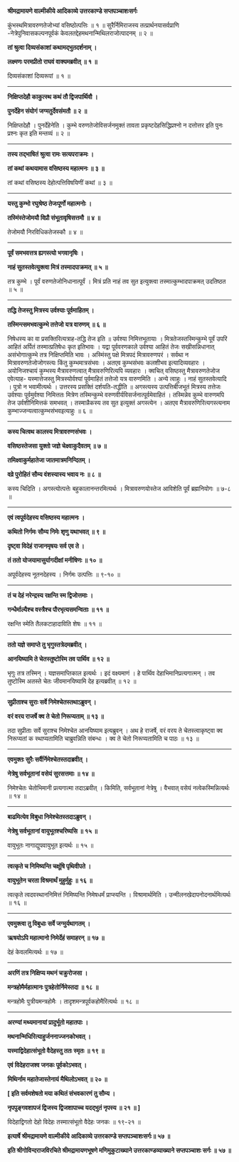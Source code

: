 **श्रीमद्रामायणे वाल्मीकीये आदिकाव्ये उत्तरकाण्डे सप्तपञ्चाशःसर्गः**

कुंभस्थमित्रावरुणतेजोभ्यां वसिष्ठोत्पत्तिः ॥ १ ॥ सुरैर्निमिराजस्य तत्प्रार्थनयासर्वप्राणि -नेत्रेपुनिवासकल्पनपूर्वकं केवलतद्देहमथनान्मिथिलराजोत्पादनम् ॥ २ ॥

**तां श्रुत्वा दिव्यसंकाशां कथामद्भुतदर्शनाम् ।**

**लक्ष्मणः परमप्रीतो राघवं वाक्यमब्रवीत् ॥ १ ॥**

दिव्यसंकाशां दिव्यरूपां ॥ १ ॥

****

**निक्षिप्तदेहौ काकुत्स्थ कथं तौ द्विजपार्थिवौ ।**

**पुनर्देहेन संयोगं जग्मतुर्देवसंमतौ ॥ २ ॥**

निक्षिप्तदेहौ । पुनर्देहेनेति । कुम्भे वरुणतेजोविसर्जनमुक्तं तावता प्रकृष्टदेहसिद्धिप्रश्नो न दत्तोत्तर इति पुनः प्रश्नः कृत इति मन्तव्यं ॥ २ ॥

****

**तस्य तद्भाषितं श्रुत्वा रामः सत्यपराक्रमः ।**

**तां कथां कथयामास वसिष्ठस्य महात्मनः ॥ ३ ॥**

तां कथां वसिष्ठस्य देहोत्पत्तिविषयिणीं कथां ॥ ३ ॥

****

**यस्तु कुम्भो रघुश्रेष्ठ तेजःपूर्णो महात्मनोः ।**

**तस्मिंस्तेजोमयौ विप्रौ संभूतावृषिसत्तमौ ॥ ४ ॥**

तेजोमयौ निरविधिकतेजस्कौ ॥ ४ ॥

****

**पूर्वं समभवत्तत्र ह्यगस्त्यो भगवानृषिः ।**

**नाहं सुतस्तवेत्युक्त्वा मित्रं तस्मादपाक्रमत् ॥ ५ ॥**

तत्र कुम्भे । पूर्वं वरुणतेजोनिधानात्पूर्वं । मित्रं प्रति नाहं तव सुत इत्युक्त्वा तस्मात्कुम्भादपाक्रमत् उदतिष्ठत ॥ ५ ॥

****

**तद्धि तेजस्तु मित्रस्य उर्वश्याः पूर्वमाहितम् ।**

**तस्मिन्त्समभवत्कुम्भे तत्तेजो यत्र वारुणम् ॥ ६ ॥**

निषेधस्य का वा प्रसक्तिरित्यत्राह-तद्धि तेज इति ॥ उर्वश्या निमित्तभूतायाः । मित्रतेजस्तस्मिन्कुम्भे पूर्वं उपरि आहितं अर्पितं तस्मात्प्रतिषेधः कृत इतिभावः । यद्वा पूर्ववरणकाले उर्वश्या आहितं तेजः सखीसन्निधानात् असंभोगात्कुम्भे तत्र निक्षिप्तमिति भावः । अस्मिंस्तु पक्षे मित्रपदं मित्रावरुणपरं । सर्वथा न मित्रावरुणतेजोजोगस्त्यः किंतु कुम्भमात्रसंभवः । अतएव कुम्भसंभवः कलशीभव इत्यादिव्यवहारः । अयोनिजश्चायं कुम्भस्य मैत्रावरुणत्वात् मैत्रावरुणिरित्यपि व्यवहारः । क्वचित् वसिष्ठस्तु मैत्रावरुणतेजोज एवेत्याह- यस्मात्तेजस्तु मित्रस्योर्वश्यां पूर्वमाहितं तत्तेजो यत्र वारुणमिति । अन्ये त्वाहुः । नाहं सुतस्तवेत्यादि । पुत्रो न भवामीत्यर्थः । उत्तरस्य प्रसक्तिं दर्शयति-तद्धीति ॥ अगस्त्यस्य उत्पत्तिबीजभूतं मित्रस्य तत्तेजः उर्वश्याः पूर्वमुर्वश्या निमित्ततः मित्रेण तस्मिन्कुम्भे वरुणवीर्यविसर्जनात्पूर्वमेवाहितं । तस्मिन्नेव कुम्भे वारुणमपि तेज उर्वशीनिमित्तकं समभवत् । तस्मान्नैकस्य तव सुत इत्युक्तं अगस्त्येन । अतएव मैत्रावरुणिरित्यगस्त्यनाम कुम्भाज्जन्यत्वात्कुम्भसंभवइत्याहुः ॥ ६ ॥

****

**कस्य चित्वथ कालस्य मित्रावरुणसंभवः ।**

**वसिष्ठस्तेजसा युक्तो जज्ञे चेक्ष्वाकुदैवतम् ॥ ७ ॥**

**तमिक्ष्वाकुर्महातेजा जातमात्रमनिन्दितम् ।**

**वव्रे पुरोहितं सौम्य वंशस्यास्य भवाय नः ॥ ८ ॥**

कस्य चिदिति । अगस्त्योत्पत्तेः बहुकालानन्तरमित्यर्थः । मित्रावरुणयोस्तेज आविशेति पूर्वं ब्रह्मनियोगः ॥ ७-८ ॥

****

**एवं त्वपूर्वदेहस्य वसिष्ठस्य महात्मनः ।**

**कथितो निर्गमः सौम्य निमेः शृणु यथाभवत् ॥ ९ ॥**

**दृष्ट्वा विदेहं राजानमृषयः सर्व एव ते ।**

**तं ततो योजयामासुर्यागदीक्षां मनीषिणः ॥ १० ॥**

अपूर्वदेहस्य नूतनदेहस्य । निर्गमः उत्पत्तिः ॥ ९-१० ॥

****

**तं च देहं नरेन्द्रस्य रक्षन्ति स्म द्विजोत्तमाः ।**

**गन्धैर्माल्यैश्च वस्त्रैश्च पौरभृत्यसमन्विताः ॥ ११ ॥**

रक्षन्ति स्मेति तैलकटाहादाविति शेषः ॥ ११ ॥

****

**ततो यज्ञे समाप्ते तु भृगुस्तत्रेदमब्रवीत् ।**

**आनयिष्यामि ते चेतस्तुष्टोस्मि तव पार्थिव ॥ १२ ॥**

भृगुः तत्र तस्मिन् । यज्ञसमाप्तिकाल इत्यर्थः । इदं वक्ष्यमाणं । हे पार्थिव देहाभिमानिप्रत्यगात्मन् । तव तुष्टोस्मि अतस्ते चेतः जीवमानयिष्यामि देह इत्यब्रवीत् ॥ १२ ॥

****

**सुप्रीताश्च सुराः सर्वे निमेश्चेतस्तथाऽब्रुवन् ।**

**वरं वरय राजर्षे क्व ते चेतो निरूप्यताम् ॥ १३ ॥**

तदा सुप्रीताः सर्वे सुराश्च निमेश्चेत आनयिष्याम इत्यब्रुवन् । अथ हे राजर्षे, वरं वरय ते चेतस्त्वाकृष्ट्वा क्व निरूप्यतां क स्थाप्यतामिति चाब्रुवन्निति संबन्धः । क्व ते चेतो निरूप्यतामिति च पाठः ॥ १३ ॥

****

**एवमुक्तः सुरैः सर्वैर्निमेश्चेतस्तदाब्रवीत् ।**

**नेत्रेषु सर्वभूतानां वसेयं सुरसत्तमाः ॥ १४ ॥**

निमेश्चेतः चेतोभिमानी प्रत्यगात्मा तदाऽब्रवीत् । किमिति, सर्वभूतानां नेत्रेषु । वैभवात् वसेयं नत्वेकस्मिन्नित्यर्थः ॥ १४ ॥

****

**बाढमित्येव विबुधा निमेश्चेतस्तदाऽब्रुवन् ।**

**नेत्रेषु सर्वभूतानां वायुभूतश्चरिष्यसि ॥ १५ ॥**

वायुभूतः नागाद्युपवायुभूत इत्यर्थः ॥ १५ ॥

****

**त्वत्कृते च निमिष्यन्ति चक्षूंषि पृथिवीपते ।**

**वायुभूतेन चरता विश्रमार्थं मुहुर्मुहुः ॥ १६ ॥**

त्वत्कृते त्वदवस्थाननिमित्तं निमिष्यन्ति निमेषधर्मं प्राप्स्यन्ति । विश्रामार्थमिति । उन्मीलनखेदापनोदनार्थमित्यर्थः ॥ १६ ॥

****

**एवमुक्त्वा तु विबुधाः सर्वे जग्मुर्यथागतम् ।**

**ऋषयोऽपि महात्मानो निमेर्देहं समाहरन् ॥ १७ ॥**

देहं केवलमित्यर्थः ॥ १७ ॥

****

**अरणिं तत्र निक्षिप्य मथनं चक्रुरोजसा ।**

**मन्त्रहोमैर्महात्मानः पुत्रहेतोर्निमेस्तदा ॥ १८ ॥**

मन्त्रहोमैः पुत्रीयमन्त्रहोमैः । तादृशमन्त्रपूर्वकहोमैरित्यर्थः ॥ १८ ॥

****

**अरण्यां मथ्यमानायां प्रादुर्भूतो महातपाः ।**

**मथनान्मिधिरित्याहुर्जननाज्जनकोभवत् ।**

**यस्माद्विदेहात्संभूतो वैदेहस्तु ततः स्मृतः ॥ १९ ॥**

**एवं विदेहराजश्व जनकः पूर्वकोऽभवत् ।**

**मिथिर्नाम महातेजास्तेनायं मैथिलोऽभवत् ॥ २० ॥**

**\[ इति सर्वमशेषतो मया कथितं संभवकारणं तु सौम्य ।**

**नृपपुङ्गवशापजं द्विजस्य द्विजशापाच्च यदद्भुतं नृपस्य ॥ २१ ॥ \]**

विदेहाद्विगतो देहो विदेहः तस्मात्संभूतो वैदेहः जनकः ॥ १९-२१ ॥

**इत्यार्षे श्रीमद्रामायणे वाल्मीकीये आदिकाव्ये उत्तरकाण्डे सप्तपञ्चाशःसर्गः॥ ५७ ॥**

**इति श्रीगोविन्दराजविरचिते श्रीमद्रामायणभूषणे मणिमुकुटाख्याने उत्तरकाण्डव्याख्याने सप्तपञ्चाशः सर्गः ॥ ५७ ॥**
